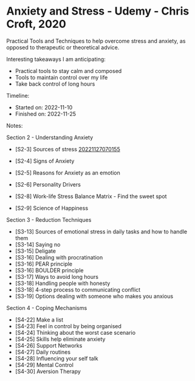 # Anxiety and Stress - Udemy - Chris Croft, 2020

Practical Tools and Techniques to help overcome stress and anxiety, as
opposed to therapeutic or theoretical advice.

Interesting takeaways I am anticipating:

* Practical tools to stay calm and composed
* Tools to maintain control over my life
* Take back control of long hours

Timeline:

* Started on: 2022-11-10
* Finished on: 2022-11-25

Notes:

Section 2 - Understanding Anxiety

* [S2-3] Sources of stress [20221127070155](../20221127070155/README.md)

* [S2-4] Signs of Anxiety
* [S2-5] Reasons for Anxiety as an emotion
* [S2-6] Personality Drivers
* [S2-8] Work-life Stress Balance Matrix - Find the sweet spot
* [S2-9] Science of Happiness

Section 3 - Reduction Techniques

* [S3-13] Sources of emotional stress in daily tasks and how to handle them 
* [S3-14] Saying no
* [S3-15] Deligate
* [S3-16] Dealing with procratination
* [S3-16] PEAR principle
* [S3-16] BOULDER principle
* [S3-17] Ways to avoid long hours
* [S3-18] Handling people with honesty
* [S3-18] 4-step process to communicating conflict
* [S3-19] Options dealing with someone who makes you anxious

Section 4 - Coping Mechanisms

* [S4-22] Make a list
* [S4-23] Feel in control by being organised
* [S4-24] Thinking about the worst case scenario
* [S4-25] Skills help eliminate anxiety
* [S4-26] Support Networks
* [S4-27] Daily routines
* [S4-28] Influencing your self talk
* [S4-29] Mental Control
* [S4-30] Aversion Therapy


